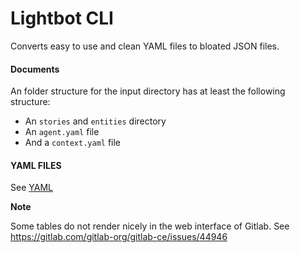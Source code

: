 # Lightbot CLI

Converts easy to use and clean YAML files to bloated JSON files.

#### Documents

An folder structure for the input directory has at least the following structure:

- An `stories` and `entities` directory
- An `agent.yaml` file
- And a `context.yaml` file

#### YAML FILES

See [YAML](./yaml/README.md)

**Note**

Some tables do not render nicely in the web interface of Gitlab. See
https://gitlab.com/gitlab-org/gitlab-ce/issues/44946
